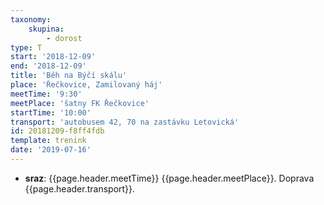 ```yaml
---
taxonomy:
    skupina:
        - dorost
type: T
start: '2018-12-09'
end: '2018-12-09'
title: 'Běh na Býčí skálu'
place: 'Řečkovice, Zamilovaný háj'
meetTime: '9:30'
meetPlace: 'šatny FK Řečkovice'
startTime: '10:00'
transport: 'autobusem 42, 70 na zastávku Letovická'
id: 20181209-f8ff4fdb
template: trenink
date: '2019-07-16'
---
```

* **sraz**: {{page.header.meetTime}} {{page.header.meetPlace}}. Doprava {{page.header.transport}}.
